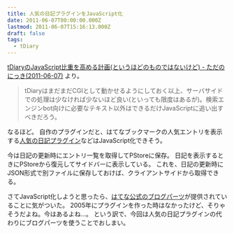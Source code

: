 ```yaml
---
title: 人気の日記プラグインをJavaScript化
date: 2011-06-07T00:00:00.000Z
lastmod: 2011-06-07T15:16:13.000Z
draft: false
tags:
  - tDiary
---
```


[tDiaryのJavaScript比重を高める計画(というほどのものではないけど) - ただのにっき(2011-06-07)](http://sho.tdiary.net/20110607.html#p01) より。

> tDiaryはまだまだCGIとして動かせるようにしておく以上、サーバサイドでの処理は少なければ少ないほど良い(といっても限度はあるが)。検索エンジンbot向けに必要なテキスト以外はできるだけJavaScriptに追い出すべきだろう。

なるほど。 自作のプラグインだと、はてなブックマークの人気エントリを表示する[人気の日記プラグイン](/posts/20071206/p02)などはJavaScript化できそう。

今は日記の更新時にエントリ一覧を取得してPStoreに保存。 日記を表示するときにPStoreから復元してサイドバーに表示している。 これを、日記の更新時にJSON形式で別ファイルに保存しておけば、クライアントサイドから取得できる。

さてJavaScript化しようと思ったら、[はてな公式のブログパーツ](http://b.hatena.ne.jp/guide/blogparts)が提供されていることに気がついた。 2005年にプラグインを作った時はなかったけど、そりゃそうだよね。今はあるよね…。 という訳で、今回は人気の日記プラグインの代わりにブログパーツを使うことでおしまい。
